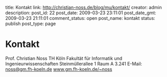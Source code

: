 title: Kontakt
link: http://christian-noss.de/blog/mu/kontakt/
creator: admin
description: 
post_id: 22
post_date: 2009-03-23 23:11:01
post_date_gmt: 2009-03-23 21:11:01
comment_status: open
post_name: kontakt
status: publish
post_type: page

# Kontakt

Prof. Christian Noss TH Köln Fakultät für Informatik und Ingenieurwissenschaften Steinmüllerallee 1 Raum A 3.241 E-Mail: noss@gm.fh-koeln.de www.gm.fh-koeln.de/~noss